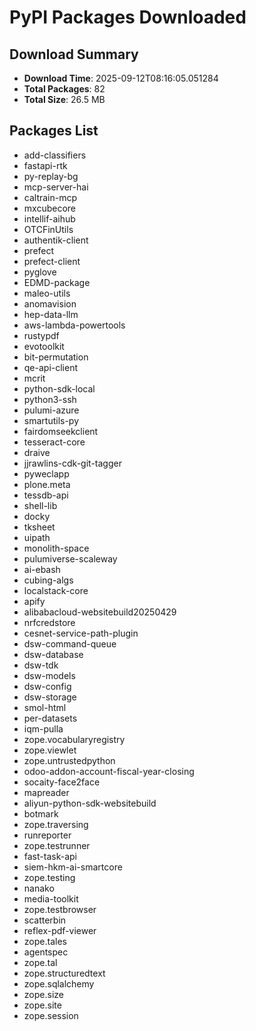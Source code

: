 # PyPI Packages Downloaded

## Download Summary
- **Download Time**: 2025-09-12T08:16:05.051284
- **Total Packages**: 82
- **Total Size**: 26.5 MB

## Packages List
- add-classifiers
- fastapi-rtk
- py-replay-bg
- mcp-server-hai
- caltrain-mcp
- mxcubecore
- intellif-aihub
- OTCFinUtils
- authentik-client
- prefect
- prefect-client
- pyglove
- EDMD-package
- maleo-utils
- anomavision
- hep-data-llm
- aws-lambda-powertools
- rustypdf
- evotoolkit
- bit-permutation
- qe-api-client
- mcrit
- python-sdk-local
- python3-ssh
- pulumi-azure
- smartutils-py
- fairdomseekclient
- tesseract-core
- draive
- jjrawlins-cdk-git-tagger
- pyweclapp
- plone.meta
- tessdb-api
- shell-lib
- docky
- tksheet
- uipath
- monolith-space
- pulumiverse-scaleway
- ai-ebash
- cubing-algs
- localstack-core
- apify
- alibabacloud-websitebuild20250429
- nrfcredstore
- cesnet-service-path-plugin
- dsw-command-queue
- dsw-database
- dsw-tdk
- dsw-models
- dsw-config
- dsw-storage
- smol-html
- per-datasets
- iqm-pulla
- zope.vocabularyregistry
- zope.viewlet
- zope.untrustedpython
- odoo-addon-account-fiscal-year-closing
- socaity-face2face
- mapreader
- aliyun-python-sdk-websitebuild
- botmark
- zope.traversing
- runreporter
- zope.testrunner
- fast-task-api
- siem-hkm-ai-smartcore
- zope.testing
- nanako
- media-toolkit
- zope.testbrowser
- scatterbin
- reflex-pdf-viewer
- zope.tales
- agentspec
- zope.tal
- zope.structuredtext
- zope.sqlalchemy
- zope.size
- zope.site
- zope.session
